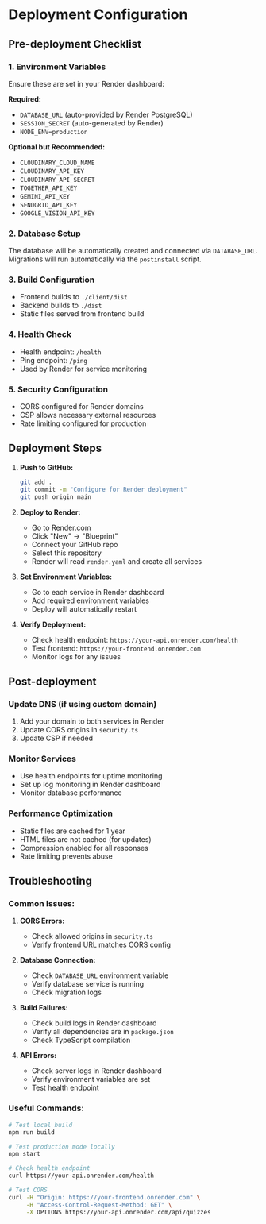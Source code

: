 # Deployment Configuration

## Pre-deployment Checklist

### 1. Environment Variables
Ensure these are set in your Render dashboard:

**Required:**
- `DATABASE_URL` (auto-provided by Render PostgreSQL)
- `SESSION_SECRET` (auto-generated by Render)
- `NODE_ENV=production`

**Optional but Recommended:**
- `CLOUDINARY_CLOUD_NAME`
- `CLOUDINARY_API_KEY` 
- `CLOUDINARY_API_SECRET`
- `TOGETHER_API_KEY`
- `GEMINI_API_KEY`
- `SENDGRID_API_KEY`
- `GOOGLE_VISION_API_KEY`

### 2. Database Setup
The database will be automatically created and connected via `DATABASE_URL`.
Migrations will run automatically via the `postinstall` script.

### 3. Build Configuration
- Frontend builds to `./client/dist`
- Backend builds to `./dist`
- Static files served from frontend build

### 4. Health Check
- Health endpoint: `/health`
- Ping endpoint: `/ping`
- Used by Render for service monitoring

### 5. Security Configuration
- CORS configured for Render domains
- CSP allows necessary external resources
- Rate limiting configured for production

## Deployment Steps

1. **Push to GitHub:**
   ```bash
   git add .
   git commit -m "Configure for Render deployment"
   git push origin main
   ```

2. **Deploy to Render:**
   - Go to Render.com
   - Click "New" → "Blueprint"
   - Connect your GitHub repo
   - Select this repository
   - Render will read `render.yaml` and create all services

3. **Set Environment Variables:**
   - Go to each service in Render dashboard
   - Add required environment variables
   - Deploy will automatically restart

4. **Verify Deployment:**
   - Check health endpoint: `https://your-api.onrender.com/health`
   - Test frontend: `https://your-frontend.onrender.com`
   - Monitor logs for any issues

## Post-deployment

### Update DNS (if using custom domain)
1. Add your domain to both services in Render
2. Update CORS origins in `security.ts`
3. Update CSP if needed

### Monitor Services
- Use health endpoints for uptime monitoring
- Set up log monitoring in Render dashboard
- Monitor database performance

### Performance Optimization
- Static files are cached for 1 year
- HTML files are not cached (for updates)
- Compression enabled for all responses
- Rate limiting prevents abuse

## Troubleshooting

### Common Issues:

1. **CORS Errors:**
   - Check allowed origins in `security.ts`
   - Verify frontend URL matches CORS config

2. **Database Connection:**
   - Check `DATABASE_URL` environment variable
   - Verify database service is running
   - Check migration logs

3. **Build Failures:**
   - Check build logs in Render dashboard
   - Verify all dependencies are in `package.json`
   - Check TypeScript compilation

4. **API Errors:**
   - Check server logs in Render dashboard
   - Verify environment variables are set
   - Test health endpoint

### Useful Commands:
```bash
# Test local build
npm run build

# Test production mode locally
npm start

# Check health endpoint
curl https://your-api.onrender.com/health

# Test CORS
curl -H "Origin: https://your-frontend.onrender.com" \
     -H "Access-Control-Request-Method: GET" \
     -X OPTIONS https://your-api.onrender.com/api/quizzes
```
